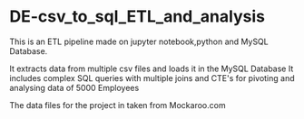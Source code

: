 # DE-csv_to_sql_ETL_and_analysis

This is an ETL pipeline made on jupyter notebook,python and MySQL Database.

It extracts data from multiple csv files and loads it in the MySQL Database
It includes complex SQL queries with multiple joins and CTE's for pivoting and analysing data
of 5000 Employees

The data files for the project in taken from Mockaroo.com 
